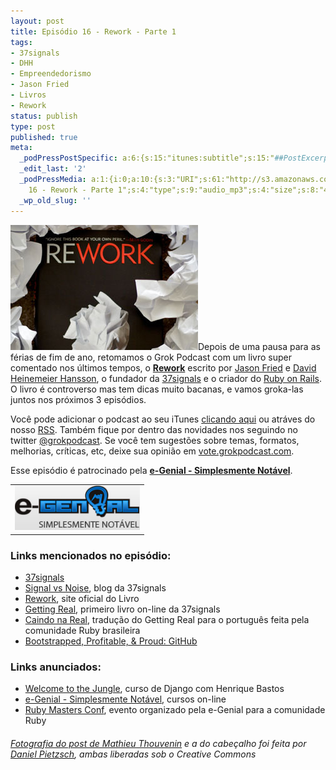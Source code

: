 ```yaml
---
layout: post
title: Episódio 16 - Rework - Parte 1
tags:
- 37signals
- DHH
- Empreendedorismo
- Jason Fried
- Livros
- Rework
status: publish
type: post
published: true
meta:
  _podPressPostSpecific: a:6:{s:15:"itunes:subtitle";s:15:"##PostExcerpt##";s:14:"itunes:summary";s:15:"##PostExcerpt##";s:15:"itunes:keywords";s:17:"##WordPressCats##";s:13:"itunes:author";s:10:"##Global##";s:15:"itunes:explicit";s:7:"Default";s:12:"itunes:block";s:7:"Default";}
  _edit_last: '2'
  _podPressMedia: a:1:{i:0;a:10:{s:3:"URI";s:61:"http://s3.amazonaws.com/grokpodcast/grokpodcast-16-rework.mp3";s:5:"title";s:31:"Episódio
    16 - Rework - Parte 1";s:4:"type";s:9:"audio_mp3";s:4:"size";s:8:"44426492";s:8:"duration";s:5:"46:12";s:12:"previewImage";s:77:"http://grokpodcast.com/wp-content/plugins/podpress/images/vpreview_center.png";s:10:"dimensionW";s:1:"0";s:10:"dimensionH";s:1:"0";s:3:"rss";s:2:"on";s:4:"atom";s:2:"on";}}
  _wp_old_slug: ''
---
```

<img class="alignleft size-full wp-image-107" title="4422019243_a32ca74475_o" src="/images/2011/01/4422019243_a32ca74475_o.jpg" alt="" width="300" height="200" />Depois de uma pausa para as férias de fim de ano, retomamos o Grok Podcast com um livro super comentado nos últimos tempos, o <a href="http://37signals.com/rework/" target="_blank"><strong>Rework</strong></a> escrito por <a href="http://twitter.com/jasonfried" target="_blank">Jason Fried</a> e <a href="http://twitter.com/dhh" target="_blank">David Heinemeier Hansson</a>, o fundador da <a href="http://37signals.com" target="_blank">37signals</a> e o criador do <a href="http://www.rubyonrails.org/" target="_blank">Ruby on Rails</a>. O livro é controverso mas tem dicas muito bacanas, e vamos groka-las juntos nos próximos 3 episódios.

Você pode adicionar o podcast ao seu iTunes <a href="http://itunes.apple.com/us/podcast/grok-podcast/id393122038" target="_blank">clicando aqui</a> ou atráves do nosso <a href="http://grokpodcast.com/feed/" target="_blank">RSS</a>. Também fique por dentro das novidades nos seguindo no twitter <a href="http://twitter.com/GrokPodcast" target="_blank">@grokpodcast</a>. Se você tem sugestões sobre temas, formatos, melhorias, críticas, etc, deixe sua opinião em <a href="http://vote.grokpodcast.com" target="_blank">vote.grokpodcast.com</a>.

Esse episódio é patrocinado pela <strong><a href="http://www.egenial.com.br" target="_blank">e-Genial - Simplesmente Notável</a></strong>.
<table class="alignright">
<tbody>
<tr>
<td><a href="http://www.egenial.com.br" target="_blank"><img class="alignright size-full wp-image-40" title="e-Genial - Simplesmente Notável" src="/images/2010/09/logo_egenial.jpg" alt="" width="200" height="71" /></a></td>
</tr>
</tbody>
</table>
<h3>Links mencionados no episódio:</h3>
<ul>
	<li><a href="http://37signals.com" target="_blank">37signals</a></li>
	<li><a href="http://37signals.com/svn" target="_blank">Signal vs Noise</a>, blog da 37signals</li>
	<li><a href="http://37signals.com/rework" target="_blank">Rework</a>, site oficial do Livro</li>
	<li><a href="http://gettingreal.37signals.com/" target="_blank">Getting Real</a>, primeiro livro on-line da 37signals</li>
	<li><a href="http://gettingreal.37signals.com/GR_por.php" target="_blank">Caindo na Real</a>, tradução do Getting Real para o português feita pela comunidade Ruby brasileira</li>
	<li><a href="http://37signals.com/svn/posts/2486-bootstrapped-profitable-proud-github" target="_blank">Bootstrapped, Profitable, & Proud: GitHub</a></li>
</ul>
<h3>Links anunciados:</h3>
<ul>
	<li><a href="http://welcometothedjango.com.br/" target="_blank">Welcome to the Jungle</a>, curso de Django com Henrique Bastos</li>
	<li><a href="http://www.egenial.com.br" target="_blank">e-Genial - Simplesmente Notável</a>, cursos on-line</li>
	<li><a href="http://rubymastersconf.com" target="_blank">Ruby Masters Conf</a>, evento organizado pela e-Genial para a comunidade Ruby</li>
</ul>
<h6><a href="http://www.flickr.com/photos/mathoov/4422019243/" target="_blank">Fotografia do post de Mathieu Thouvenin</a> e a do cabeçalho foi feita por <a href="http://www.flickr.com/photos/pie4dan/4556989221/">Daniel Pietzsch</a>, ambas liberadas sob o Creative Commons</h6>
